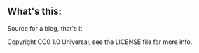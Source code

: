## What's this:
Source for a blog, that's it

Copyright CC0 1.0 Universal, see the LICENSE file for more info.
